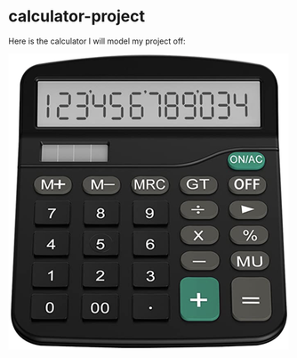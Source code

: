# calculator-project

Here is the calculator I will model my project off:

![](images/calc-img.png)
